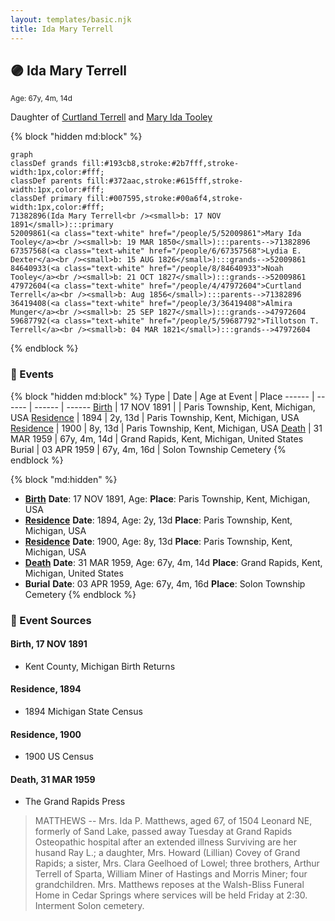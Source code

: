 ```yaml
---
layout: templates/basic.njk
title: Ida Mary Terrell
---
```

## 🟣 Ida Mary Terrell
<small>Age: 67y, 4m, 14d</small>

Daughter of [Curtland Terrell](/people/4/47972604) and [Mary Ida Tooley](/people/5/52009861)

{% block "hidden md:block" %}
```mermaid
graph
classDef grands fill:#193cb8,stroke:#2b7fff,stroke-width:1px,color:#fff;
classDef parents fill:#372aac,stroke:#615fff,stroke-width:1px,color:#fff;
classDef primary fill:#007595,stroke:#00a6f4,stroke-width:1px,color:#fff;
71382896(Ida Mary Terrell<br /><small>b: 17 NOV 1891</small>):::primary
52009861(<a class="text-white" href="/people/5/52009861">Mary Ida Tooley</a><br /><small>b: 19 MAR 1850</small>):::parents-->71382896
67357568(<a class="text-white" href="/people/6/67357568">Lydia E. Dexter</a><br /><small>b: 15 AUG 1826</small>):::grands-->52009861
84640933(<a class="text-white" href="/people/8/84640933">Noah Tooley</a><br /><small>b: 21 OCT 1827</small>):::grands-->52009861
47972604(<a class="text-white" href="/people/4/47972604">Curtland Terrell</a><br /><small>b: Aug 1856</small>):::parents-->71382896
36419408(<a class="text-white" href="/people/3/36419408">Almira Munger</a><br /><small>b: 25 SEP 1827</small>):::grands-->47972604
59687792(<a class="text-white" href="/people/5/59687792">Tillotson T. Terrell</a><br /><small>b: 04 MAR 1821</small>):::grands-->47972604
```
{% endblock %}

### 📆 Events

{% block "hidden md:block" %}
Type | Date | Age at Event | Place
------ | ------ | ------ | ------
[Birth](#event-event-2) | 17 NOV 1891 |  | Paris Township, Kent, Michigan, USA
[Residence](#event-event-0) | 1894 | 2y, 13d | Paris Township, Kent, Michigan, USA
[Residence](#event-event-1) | 1900 | 8y, 13d | Paris Township, Kent, Michigan, USA
[Death](#event-event-5) | 31 MAR 1959 | 67y, 4m, 14d | Grand Rapids, Kent, Michigan, United States
Burial | 03 APR 1959 | 67y, 4m, 16d | Solon Township Cemetery
{% endblock %}

{% block "md:hidden" %}
- **[Birth](#event-event-2)**
**Date**: 17 NOV 1891, Age:
**Place**: Paris Township, Kent, Michigan, USA
- **[Residence](#event-event-0)**
**Date**: 1894, Age: 2y, 13d
**Place**: Paris Township, Kent, Michigan, USA
- **[Residence](#event-event-1)**
**Date**: 1900, Age: 8y, 13d
**Place**: Paris Township, Kent, Michigan, USA
- **[Death](#event-event-5)**
**Date**: 31 MAR 1959, Age: 67y, 4m, 14d
**Place**: Grand Rapids, Kent, Michigan, United States
- **Burial**
**Date**: 03 APR 1959, Age: 67y, 4m, 16d
**Place**: Solon Township Cemetery
{% endblock %}

### 📰 Event Sources

#### <a id="event-event-2"></a> Birth, 17 NOV 1891
* Kent County, Michigan Birth Returns

#### <a id="event-event-0"></a> Residence, 1894
* 1894 Michigan State Census

#### <a id="event-event-1"></a> Residence, 1900
* 1900 US Census

#### <a id="event-event-5"></a> Death, 31 MAR 1959
* The Grand Rapids Press
>   
  > MATTHEWS -- Mrs. Ida P. Matthews, aged 67, of 1504 Leonard NE, formerly of Sand Lake, passed away Tuesday at Grand Rapids Osteopathic hospital after an extended illness Surviving are her husand Ray L.; a daughter, Mrs. Howard (Lillian) Covey of Grand Rapids; a sister, Mrs. Clara Geelhoed of Lowel; three brothers, Arthur Terrell of Sparta, William Miner of Hastings and Morris Miner; four grandchildren. Mrs. Matthews reposes at the Walsh-Bliss Funeral Home in Cedar Springs where services will be held Friday at 2:30. Interment Solon cemetery.
